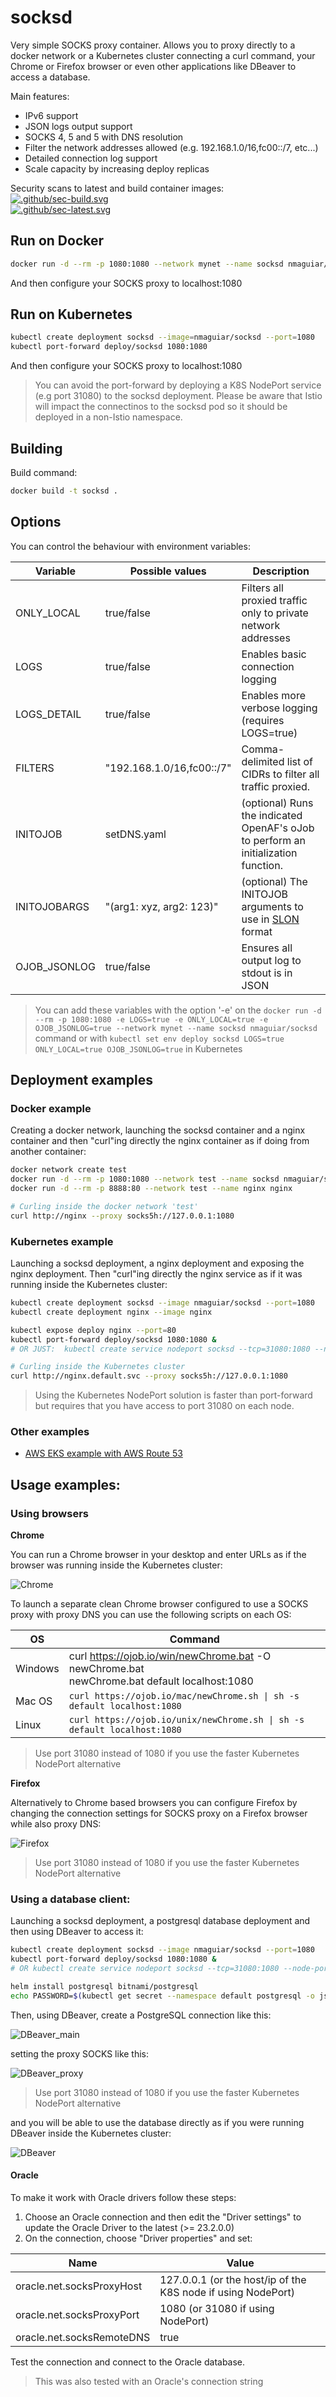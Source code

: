 # socksd

Very simple SOCKS proxy container. Allows you to proxy directly to a docker network or a Kubernetes cluster connecting a curl command, your Chrome or Firefox browser or even other applications like DBeaver to access a database.

Main features:
- IPv6 support
- JSON logs output support
- SOCKS 4, 5 and 5 with DNS resolution
- Filter the network addresses allowed (e.g. 192.168.1.0/16,fc00::/7, etc...) 
- Detailed connection log support
- Scale capacity by increasing deploy replicas

Security scans to latest and build container images:<br>
[![.github/sec-build.svg](.github/sec-build.svg)](.github/sec-build.md)<br>
[![.github/sec-latest.svg](.github/sec-latest.svg)](.github/sec-latest.md)

## Run on Docker

````bash
docker run -d --rm -p 1080:1080 --network mynet --name socksd nmaguiar/socksd
````

And then configure your SOCKS proxy to localhost:1080

## Run on Kubernetes

````bash
kubectl create deployment socksd --image=nmaguiar/socksd --port=1080
kubectl port-forward deploy/socksd 1080:1080
````

And then configure your SOCKS proxy to localhost:1080

> You can avoid the port-forward by deploying a K8S NodePort service (e.g port 31080) to the socksd deployment. Please be aware that Istio will impact the connectinos to the socksd pod so it should be deployed in a non-Istio namespace.

## Building

Build command: 

````bash
docker build -t socksd .
````

## Options

You can control the behaviour with environment variables:

| Variable | Possible values | Description |
|----------|-----------------|-------------|
| ONLY_LOCAL | true/false | Filters all proxied traffic only to private network addresses |
| LOGS | true/false | Enables basic connection logging |
| LOGS_DETAIL | true/false | Enables more verbose logging (requires LOGS=true) |
| FILTERS | "192.168.1.0/16,fc00::/7" | Comma-delimited list of CIDRs to filter all traffic proxied. |
| INITOJOB | setDNS.yaml | (optional) Runs the indicated OpenAF's oJob to perform an initialization function. |
| INITOJOBARGS | "(arg1: xyz, arg2: 123)" | (optional) The INITOJOB arguments to use in [SLON](https://github.com/nmaguiar/slon) format |
| OJOB_JSONLOG | true/false | Ensures all output log to stdout is in JSON |

> You can add these variables with the option '-e' on the ````docker run -d --rm -p 1080:1080 -e LOGS=true -e ONLY_LOCAL=true -e OJOB_JSONLOG=true --network mynet --name socksd nmaguiar/socksd```` command or with ````kubectl set env deploy socksd LOGS=true ONLY_LOCAL=true OJOB_JSONLOG=true```` in Kubernetes

## Deployment examples

### Docker example

Creating a docker network, launching the socksd container and a nginx container and then "curl"ing directly the nginx container as if doing from another container:

````bash
docker network create test
docker run -d --rm -p 1080:1080 --network test --name socksd nmaguiar/socksd
docker run -d --rm -p 8888:80 --network test --name nginx nginx

# Curling inside the docker network 'test'
curl http://nginx --proxy socks5h://127.0.0.1:1080
````

### Kubernetes example

Launching a socksd deployment, a nginx deployment and exposing the nginx deployment. Then "curl"ing directly the nginx service as if it was running inside the Kubernetes cluster:

````bash
kubectl create deployment socksd --image nmaguiar/socksd --port=1080
kubectl create deployment nginx --image nginx

kubectl expose deploy nginx --port=80
kubectl port-forward deploy/socksd 1080:1080 &
# OR JUST:  kubectl create service nodeport socksd --tcp=31080:1080 --node-port=31080

# Curling inside the Kubernetes cluster
curl http://nginx.default.svc --proxy socks5h://127.0.0.1:1080
````

> Using the Kubernetes NodePort solution is faster than port-forward but requires that you have access to port 31080 on each node.

### Other examples

* [AWS EKS example with AWS Route 53](docs/AWS-EKS.md)

## Usage examples:

### Using browsers

__Chrome__

You can run a Chrome browser in your desktop and enter URLs as if the browser was running inside the Kubernetes cluster:

![Chrome](images/chrome.png)

To launch a separate clean Chrome browser configured to use a SOCKS proxy with proxy DNS you can use the following scripts on each OS:

| OS | Command |
|----|---------|
| Windows | curl https://ojob.io/win/newChrome.bat -O newChrome.bat<br>newChrome.bat default localhost:1080 |
| Mac OS | ````curl https://ojob.io/mac/newChrome.sh \| sh -s default localhost:1080```` |
| Linux | ````curl https://ojob.io/unix/newChrome.sh \| sh -s default localhost:1080```` |

> Use port 31080 instead of 1080 if you use the faster Kubernetes NodePort alternative

__Firefox__

Alternatively to Chrome based browsers you can configure Firefox by changing the connection settings for SOCKS proxy on a Firefox browser while also proxy DNS:

![Firefox](images/firefox.png)

> Use port 31080 instead of 1080 if you use the faster Kubernetes NodePort alternative

### Using a database client:

Launching a socksd deployment, a postgresql database deployment and then using DBeaver to access it:

````bash
kubectl create deployment socksd --image nmaguiar/socksd --port=1080
kubectl port-forward deploy/socksd 1080:1080 &
# OR kubectl create service nodeport socksd --tcp=31080:1080 --node-port=31080

helm install postgresql bitnami/postgresql
echo PASSWORD=$(kubectl get secret --namespace default postgresql -o jsonpath="{.data.postgres-password}" | base64 -d)
````

Then, using DBeaver, create a PostgreSQL connection like this:

![DBeaver_main](images/dbeaver_main.png)

setting the proxy SOCKS like this:

![DBeaver_proxy](images/dbeaver_proxy.png)

> Use port 31080 instead of 1080 if you use the faster Kubernetes NodePort alternative

and you will be able to use the database directly as if you were running DBeaver inside the Kubernetes cluster:

![DBeaver](images/dbeaver.png)

#### Oracle

To make it work with Oracle drivers follow these steps:

1. Choose an Oracle connection and then edit the "Driver settings" to update the Oracle Driver to the latest (>= 23.2.0.0)
2. On the connection, choose "Driver properties" and set:
   
| Name | Value |
|------|-------|
| oracle.net.socksProxyHost | 127.0.0.1 (or the host/ip of the K8S node if using NodePort) |
| oracle.net.socksProxyPort | 1080 (or 31080 if using NodePort) |
| oracle.net.socksRemoteDNS | true |

Test the connection and connect to the Oracle database.

> This was also tested with an Oracle's connection string
